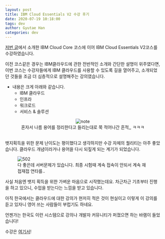 ```yaml
---
layout: post
title: IBM Cloud Essentials V2 수강 후기
date: 2020-07-19 10:18:00
tags: dev
author: Gyutae Han
categories: dev
---
```


[저번 글](http://localhost/ibm-keulraudeoseue-jiweonhada/)에서 소개한 IBM Cloud Core 코스에 이어 IBM Cloud Essentials V2코스를 수강하였습니다.

이전 코스같은 경우는 IBM클라우드에 관한 전반적인 소개와 간단한 설명이 위주였다면, 이번 코스는 수강자들에게 IBM 클라우드를 사용할 수 있도록 길을 열어주고, 소개되었던 것들을 조금 더 심층적으로 설명해주는 강의였습니다.

- 내용은 크게 아래와 같습니다.
  - IBM 클라우드
  - 인프라
  - 워크로드
  - 서비스 & 솔루션

<center>
    <figure>
        <img src="http://localhost/content/images/2020/07/cloud.png" title="note"> 
        <figcaption>혼자서 나름 용어를 정리한다고 들리는대로 쭉 적어나간 흔적,, ㅋㅋㅋ</figcaption>
    </figure>
</center>

<br>
뱃지획득을 위한 문제 난이도는 평이했다고 생각하지만 수강 자체의 퀄리티는 아주 좋았습니다.
클라우드 개념이라거나 용어을 다시 되짚게 되는 계기가 되었습니다.

<figure>
    <img src="http://localhost/content/images/2020/07/404.png" title="502">    
    <figcaption>다 좋은데 서버문제가 있습니다.
        최종 시험때 계속 접속이 안되서 계속 재접재접 연타를..</figcaption>
</figure>


사실 처음엔 뱃지 획득을 위한 가벼운 마음으로 시작했는데요.
차근차근 기초부터 진행을 하고 있으니, 
수업을 받는다는 느낌을 받고 있습니다. 

아직 한국에서는 클라우드에 대한 강의가 현저히 적은 것이 현실이고
이렇게 이 강의를 듣고 있자니 영어 쓰는 사람들이 부럽기도 하네요.

언젠가는 한국도 이런 시스템으로 강의나 개발자 커뮤니티가 퍼졌으면 하는 바램이 들었습니다!



수강은 [여기서](https://cognitiveclass.ai/courses/ibm-cloud-essentials)!